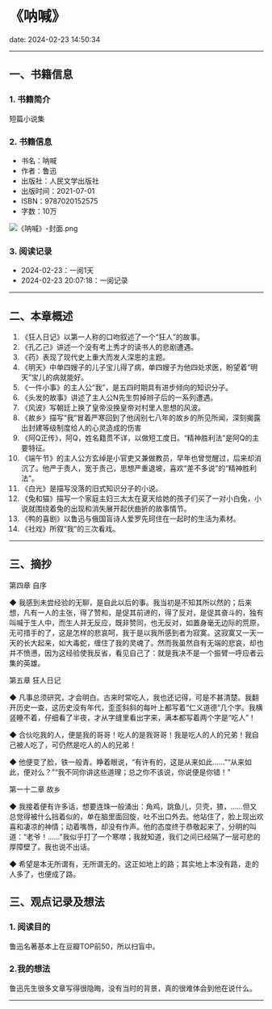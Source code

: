 # 《呐喊》
date: 2024-02-23 14:50:34

---

## 一、书籍信息

### 1. 书籍简介

短篇小说集

### 2. 书籍信息

- 书名：呐喊
- 作者：鲁迅
- 出版社：人民文学出版社
- 出版时间：2021-07-01
- ISBN：9787020152575
- 字数：10万

![《呐喊》-封面.png](https://s11.ax1x.com/2024/02/23/pFUkQgI.png)

### 3. 阅读记录

- 2024-02-23：一阅1天
- 2024-02-23 20:07:18：一阅记录

---

## 二、本章概述

1. 《狂人日记》以第一人称的口吻叙述了一个“狂人”的故事。
2. 《孔乙己》讲述一个没有考上秀才的读书人的悲剧遭遇。
3. 《药》表现了现代史上重大而发人深思的主题。
4. 《明天》中单四嫂子的儿子宝儿得了病，单四嫂子为他四处求医，盼望着“明天”宝儿的病就能好。
5. 《一件小事》的主人公“我”，是五四时期具有进步倾向的知识分子。
6. 《头发的故事》讲述了主人公N先生剪掉辫子后的一系列遭遇。
7. 《风波》写朝廷上换了皇帝没换皇帝对村里人思想的风波。
8. 《故乡》描写“我”冒着严寒回到了他阔别七八年的故乡的所见所闻，深刻揭露出封建等级制度给人的心灵造成的伤害
9. 《阿Q正传》，阿Q，姓名籍贯不详，以做短工度日。“精神胜利法”是阿Q的主要特征。
10. 《端午节》的主人公方玄绰是小官吏又兼做教员，早年也曾觉醒过，后来却消沉了。他严于责人，宽于责己，思想严重退坡，喜欢“差不多说”的“精神胜利法”。
11. 《白光》是描写没落的旧式知识分子的小说。
12. 《兔和猫》描写一个家庭主妇三太太在夏天给她的孩子们买了一对小白兔，小说就围绕着兔的出现和消失展开起伏曲折的故事情节。
13. 《鸭的喜剧》以鲁迅与俄国盲诗人爱罗先珂住在一起时的生活为素材。
14. 《社戏》所叙“我”的三次看戏。

---

## 三、摘抄

第四章 自序

◆ 我感到未尝经验的无聊，是自此以后的事。我当初是不知其所以然的；后来想，凡有一人的主张，得了赞和，是促其前进的，得了反对，是促其奋斗的，独有叫喊于生人中，而生人并无反应，既非赞同，也无反对，如置身毫无边际的荒原，无可措手的了，这是怎样的悲哀呵，我于是以我所感到者为寂寞。这寂寞又一天一天的长大起来，如大毒蛇，缠住了我的灵魂了。然而我虽然自有无端的悲哀，却也并不愤懑，因为这经验使我反省，看见自己了：就是我决不是一个振臂一呼应者云集的英雄。


第五章 狂人日记

◆ 凡事总须研究，才会明白。古来时常吃人，我也还记得，可是不甚清楚。我翻开历史一查，这历史没有年代，歪歪斜斜的每叶上都写着“仁义道德”几个字。我横竖睡不着，仔细看了半夜，才从字缝里看出字来，满本都写着两个字是“吃人”！

◆ 合伙吃我的人，便是我的哥哥！吃人的是我哥哥！我是吃人的人的兄弟！我自己被人吃了，可仍然是吃人的人的兄弟！

◆ 他便变了脸，铁一般青。睁着眼说，“有许有的，这是从来如此……”“从来如此，便对么？”“我不同你讲这些道理；总之你不该说，你说便是你错！”


第一十二章 故乡

◆ 我接着便有许多话，想要连珠一般涌出：角鸡，跳鱼儿，贝壳，猹，……但又总觉得被什么挡着似的，单在脑里面回旋，吐不出口外去。他站住了，脸上现出欢喜和凄凉的神情；动着嘴唇，却没有作声。他的态度终于恭敬起来了，分明的叫道：“老爷！……”我似乎打了一个寒噤；我就知道，我们之间已经隔了一层可悲的厚障壁了。我也说不出话。

◆ 希望是本无所谓有，无所谓无的。这正如地上的路；其实地上本没有路，走的人多了，也便成了路。


## 三、观点记录及想法

### 1. 阅读目的

鲁迅名著基本上在豆瓣TOP前50，所以扫盲中。

### 2.我的想法 

鲁迅先生很多文章写得很隐晦，没有当时的背景，真的很难体会到他在说什么。

--- 
